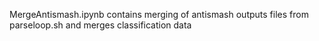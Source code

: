 

MergeAntismash.ipynb contains merging of antismash outputs files from parseloop.sh and merges classification data
